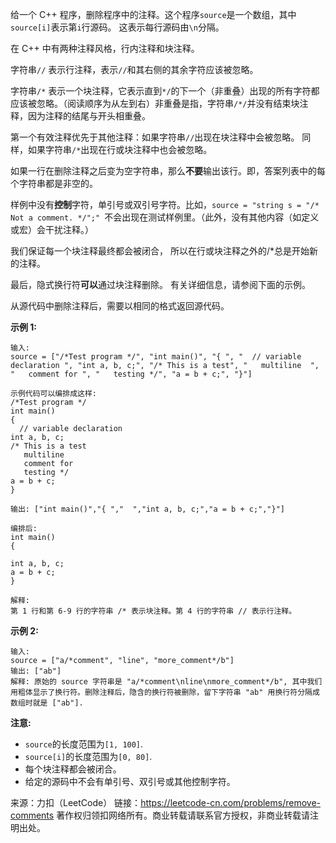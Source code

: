 给一个 C++ 程序，删除程序中的注释。这个程序```source```是一个数组，其中```source[i]```表示第```i```行源码。 这表示每行源码由```\n```分隔。

在 C++ 中有两种注释风格，行内注释和块注释。

字符串```//``` 表示行注释，表示```//```和其右侧的其余字符应该被忽略。

字符串```/*``` 表示一个块注释，它表示直到```*/```的下一个（非重叠）出现的所有字符都应该被忽略。（阅读顺序为从左到右）非重叠是指，字符串```/*/```并没有结束块注释，因为注释的结尾与开头相重叠。

第一个有效注释优先于其他注释：如果字符串```//```出现在块注释中会被忽略。 同样，如果字符串```/*```出现在行或块注释中也会被忽略。

如果一行在删除注释之后变为空字符串，那么**不要**输出该行。即，答案列表中的每个字符串都是非空的。

样例中没有**控制**字符，单引号或双引号字符。比如，```source = "string s = "/* Not a comment. */";" ```不会出现在测试样例里。（此外，没有其他内容（如定义或宏）会干扰注释。）

我们保证每一个块注释最终都会被闭合， 所以在行或块注释之外的/*总是开始新的注释。

最后，隐式换行符**可以**通过块注释删除。 有关详细信息，请参阅下面的示例。

从源代码中删除注释后，需要以相同的格式返回源代码。

**示例 1:**
```
输入: 
source = ["/*Test program */", "int main()", "{ ", "  // variable declaration ", "int a, b, c;", "/* This is a test", "   multiline  ", "   comment for ", "   testing */", "a = b + c;", "}"]

示例代码可以编排成这样:
/*Test program */
int main()
{ 
  // variable declaration 
int a, b, c;
/* This is a test
   multiline  
   comment for 
   testing */
a = b + c;
}

输出: ["int main()","{ ","  ","int a, b, c;","a = b + c;","}"]

编排后:
int main()
{ 
  
int a, b, c;
a = b + c;
}

解释: 
第 1 行和第 6-9 行的字符串 /* 表示块注释。第 4 行的字符串 // 表示行注释。
```
**示例 2:**
```
输入: 
source = ["a/*comment", "line", "more_comment*/b"]
输出: ["ab"]
解释: 原始的 source 字符串是 "a/*comment\nline\nmore_comment*/b", 其中我们用粗体显示了换行符。删除注释后，隐含的换行符被删除，留下字符串 "ab" 用换行符分隔成数组时就是 ["ab"].
```
**注意:**

* ```source```的长度范围为```[1, 100]```.
* ```source[i]```的长度范围为```[0, 80]```.
* 每个块注释都会被闭合。
* 给定的源码中不会有单引号、双引号或其他控制字符。

来源：力扣（LeetCode）
链接：https://leetcode-cn.com/problems/remove-comments
著作权归领扣网络所有。商业转载请联系官方授权，非商业转载请注明出处。
